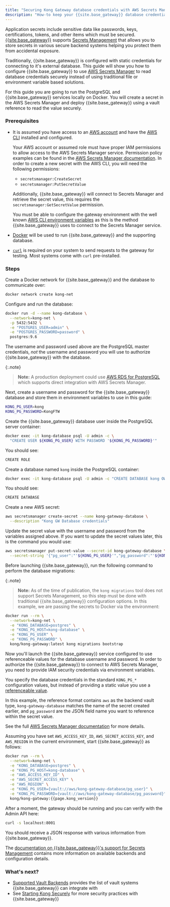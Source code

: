```yaml
---
title: "Securing Kong Gateway database credentials with AWS Secrets Manager"
description: "How-to keep your {{site.base_gateway}} database credentials secure using AWS SecretsManager and Kong vault integrations."
---
```


Application secrets include sensitive data like passwords, keys, certifications, tokens, and other items
which must be secured. [{{site.base_gateway}}](/gateway/{{page.kong_version}}/) supports
[Secrets Management](/gateway/{{page.kong_version}}/plan-and-deploy/security/secrets-management/) 
that allows you to store secrets in various secure backend systems helping you protect them from accidental
exposure.

Traditionally, {{site.base_gateway}} is configured with static credentials for connecting 
to it's external database. This guide will show you how to configure {{site.base_gateway}} to use 
[AWS Secrets Manager](https://docs.aws.amazon.com/secretsmanager/latest/userguide/auth-and-access.html) to 
read database credentials securely instead of using traditional file or environment variable based solutions.

For this guide you are going to run the PostgreSQL and {{site.base_gateway}} services locally 
on Docker. You will create a secret in the AWS Secrets Manager and deploy {{site.base_gateway}} using a vault reference
to read the value securely.

### Prerequisites

* It is assumed you have access to an [AWS account](https://aws.amazon.com/) and have the 
  [AWS CLI](https://docs.aws.amazon.com/cli/latest/userguide/getting-started-install.html) 
  installed and configured.
  
  Your AWS account or assumed role must have proper IAM permissions to allow 
  access to the AWS Secrets Manager service. Permission policy examples can be found in the 
  [AWS Secrets Manager documentation](https://docs.aws.amazon.com/secretsmanager/latest/userguide/auth-and-access_examples.html).
  In order to create a new secret with the AWS CLI, you will need the following permissions:
  * `secretsmanager:CreateSecret`
  * `secretsmanager:PutSecretValue`

  Additionally, {{site.base_gateway}} will connect to Secrets Manager and retrieve the secret value, 
  this requires the `secretsmanager:GetSecretValue` permission.

  You must be able to configure the gateway environment with the well known 
  [AWS CLI environment variables](https://docs.aws.amazon.com/cli/latest/userguide/cli-configure-envvars.html)
  as this is the method {{site.base_gateway}} uses to connect to the Secrets Manager service.

* [Docker](https://docs.docker.com/get-docker/) will be used to run {{site.base_gateway}} and the supporting database.
* [`curl`](https://curl.se/) is required on your system to send 
requests to the gateway for testing. Most systems come with `curl` pre-installed.

### Steps

Create a Docker network for {{site.base_gateway}} and the database to communicate over:

```sh
docker network create kong-net
```

Configure and run the database: 

```sh
docker run -d --name kong-database \
  --network=kong-net \
  -p 5432:5432 \
  -e "POSTGRES_USER=admin" \
  -e "POSTGRES_PASSWORD=password" \
  postgres:9.6
```

The username and password used above are the PostgreSQL master credentials, *not* the 
username and password you will use to authorize {{site.base_gateway}} with the database.

{:.note}
> **Note:** A production deployment could use [AWS RDS for PostgreSQL](https://aws.amazon.com/rds/postgresql/) 
which supports direct integration with AWS Secrets Manager.

Next, create a username and password for the {{site.base_gateway}} database and store 
them in environment variables to use in this guide:

```sh
KONG_PG_USER=kong
KONG_PG_PASSWORD=KongFTW
```

Create the {{site.base_gateway}} database user inside the PostgreSQL server container:

```sh
docker exec -it kong-database psql -U admin -c \
  "CREATE USER ${KONG_PG_USER} WITH PASSWORD '${KONG_PG_PASSWORD}'"
```

You should see:
```sh
CREATE ROLE
```

Create a database named `kong` inside the PostgreSQL container:

```sh
docker exec -it kong-database psql -U admin -c "CREATE DATABASE kong OWNER ${KONG_PG_USER};"
```

You should see:
```sh
CREATE DATABASE
```

Create a new AWS secret:

```sh
aws secretsmanager create-secret --name kong-gateway-database \
  --description "Kong GW Database credentials"
```

Update the secret value with the username and password from the variables assigned above.
If you want to update the secret values later, this is the command you would use:

```sh
aws secretsmanager put-secret-value --secret-id kong-gateway-database \
  --secret-string '{"pg_user":"'${KONG_PG_USER}'","pg_password":"'${KONG_PG_PASSWORD}'"}'
```

Before launching {{site.base_gateway}}, run the following command to perform the database migrations:

{:.note}
> **Note:** As of the time of publication, the `kong migrations` tool does not support Secrets Management, so this
step must be done with traditional {{site.base_gateway}} configuration options. In this example, 
we are passing the secrets to Docker via the environment:

```sh
docker run --rm \
  --network=kong-net \
  -e "KONG_DATABASE=postgres" \
  -e "KONG_PG_HOST=kong-database" \
  -e "KONG_PG_USER" \
  -e "KONG_PG_PASSWORD" \
  kong/kong-gateway:latest kong migrations bootstrap
```

Now you'll launch the {{site.base_gateway}} service configured to use referenceable values for the
database username and password. In order to authorize the {{site.base_gateway}} to connect to AWS Secrets Manager,
you need to provide IAM security credentials via environment variables. 

You specify the database credentials in the standard `KONG_PG_*` configuration values, 
but instead of providing a static value you use a 
[referenceable value](/gateway/{{page.kong_version}}/plan-and-deploy/security/secrets-management/reference-format/).

In this example, the reference format contains `aws` as the backend vault type, `kong-gateway-database` matches 
the name of the secret created earlier, and `pg_password` are the JSON field name you want to reference 
within the secret value.

See the full 
[AWS Secrets Manager documentation](/gateway/{{page.kong_version}}/plan-and-deploy/security/secrets-management/backends/aws-sm/) 
for more details.

Assuming you have set `AWS_ACCESS_KEY_ID`, `AWS_SECRET_ACCESS_KEY`, and `AWS_REGION` in the current 
environment, start {{site.base_gateway}} as follows:

```sh
docker run --rm \
  --network=kong-net \
  -e "KONG_DATABASE=postgres" \
  -e "KONG_PG_HOST=kong-database" \
  -e "AWS_ACCESS_KEY_ID" \
  -e "AWS_SECRET_ACCESS_KEY" \
  -e "AWS_REGION" \
  -e "KONG_PG_USER={vault://aws/kong-gateway-database/pg_user}" \
  -e "KONG_PG_PASSWORD={vault://aws/kong-gateway-database/pg_password}" \
  kong/kong-gateway:{{page.kong_version}}
```

After a moment, the gateway should be running and you can verify with the Admin API here:

```sh
curl -s localhost:8001
```

You should receive a JSON response with various information from {{site.base_gateway}}.

The [documentation on {{site.base_gateway}}'s support for Secrets Management](/gateway/{{page.kong_version}}/plan-and-deploy/security/secrets-management/)
contains more information on available backends and configuration details.

### What's next?

* [Supported Vault Backends](/gateway/{{page.kong_version}}/plan-and-deploy/security/secrets-management/backends/) provides the list
of vault systems {{site.base_gateway}} can integrate with
* See [Starting Kong Securely](/gateway/{{page.kong_version}}/plan-and-deploy/security/start-kong-securely/) for more 
security practices with {{site.base_gateway}}

